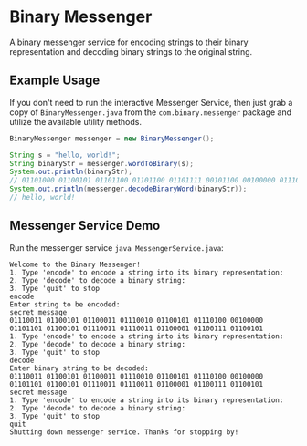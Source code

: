 # Binary Messenger
A binary messenger service for encoding strings to their binary representation and decoding binary strings to the original string.

## Example Usage
If you don't need to run the interactive Messenger Service, then just grab a copy of `BinaryMessenger.java` from the `com.binary.messenger` package and utilize the available utility methods.

```java
BinaryMessenger messenger = new BinaryMessenger();

String s = "hello, world!";
String binaryStr = messenger.wordToBinary(s);
System.out.println(binaryStr);
// 01101000 01100101 01101100 01101100 01101111 00101100 00100000 01110111 01101111 01110010 01101100 01100100 00100001
System.out.println(messenger.decodeBinaryWord(binaryStr));
// hello, world!
```

## Messenger Service Demo
Run the messenger service `java MessengerService.java`:

```text
Welcome to the Binary Messenger!
1. Type 'encode' to encode a string into its binary representation:
2. Type 'decode' to decode a binary string:
3. Type 'quit' to stop
encode
Enter string to be encoded:
secret message
01110011 01100101 01100011 01110010 01100101 01110100 00100000 01101101 01100101 01110011 01110011 01100001 01100111 01100101
1. Type 'encode' to encode a string into its binary representation:
2. Type 'decode' to decode a binary string:
3. Type 'quit' to stop
decode
Enter binary string to be decoded:
01110011 01100101 01100011 01110010 01100101 01110100 00100000 01101101 01100101 01110011 01110011 01100001 01100111 01100101
secret message
1. Type 'encode' to encode a string into its binary representation:
2. Type 'decode' to decode a binary string:
3. Type 'quit' to stop
quit
Shutting down messenger service. Thanks for stopping by!
```